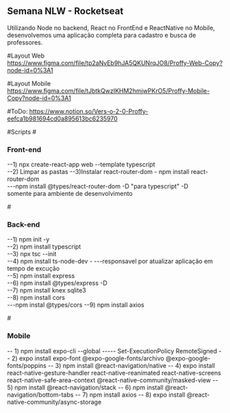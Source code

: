 ## Semana NLW - Rocketseat

Utilizando Node no backend, React no FrontEnd e ReactNative no Mobile, desenvolvemos uma aplicação completa  para cadastro e busca de professores. 


#Layout Web
https://www.figma.com/file/tp2aNvEb9hJA5QKUNrqJO8/Proffy-Web-Copy?node-id=0%3A1

#Layout Mobile
https://www.figma.com/file/tJbtkQwzIKHM2hmjwPKrO5/Proffy-Mobile-Copy?node-id=0%3A1

#ToDo:
https://www.notion.so/Vers-o-2-0-Proffy-eefca1b981694cd0a895613bc6235970



#Scripts
#<h3>Front-end</h3>
--1) npx create-react-app web --template typescript </br>
--2) Limpar as pastas
--3)Instalar react-router-dom - npm install react-router-dom </br>
---npm install @types/react-router-dom -D "para typescript" -D </br>somente para ambiente de desenvolvimento


#<h3>Back-end</h3>

--1) npm init -y <br>
--2) npm install typescript<br>
--3) npx tsc --init<br>
--4) npm install ts-node-dev - 
---responsavel por atualizar aplicação em tempo de excução  <br>
--5) npm install express <br>
--6) npm install @types/express -D <br>
--7) npm install knex sqlite3 <br>
--8) npm install cors <br>
---npm instal @types/cors 
--9) npm install axios


#<h3>Mobile</h3>
-- 1) npm install expo-cli --global
----- Set-ExecutionPolicy RemoteSigned
-- 2) expo install expo-font @expo-google-fonts/archivo @expo-google-fonts/poppins
-- 3) npm install @react-navigation/native
-- 4) expo install react-native-gesture-handler react-native-reanimated react-native-screens react-native-safe-area-context @react-native-community/masked-view
-- 5) npm install @react-navigation/stack
-- 6) npm install @react-navigation/bottom-tabs
-- 7) npm install axios
-- 8) expo install @react-native-community/async-storage

